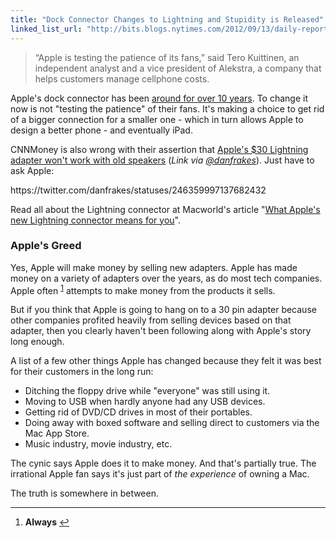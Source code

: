 ```yaml
---
title: "Dock Connector Changes to Lightning and Stupidity is Released"
linked_list_url: "http://bits.blogs.nytimes.com/2012/09/13/daily-report-an-iphone-tweak-that-could-cost-you/"
---
```

<blockquote><p>
  “Apple is testing the patience of its fans,” said Tero Kuittinen, an independent analyst and a vice president of Alekstra, a company that helps customers manage cellphone costs.
</p></blockquote>
<p>Apple's dock connector has been <a href="http://en.wikipedia.org/wiki/IPod#Connectivity">around for over 10 years</a>. To change it now is not "testing the patience" of their fans. It's making a choice to get rid of a bigger connection for a smaller one - which in turn allows Apple to design a better phone - and eventually iPad.</p>
<p>CNNMoney is also wrong with their assertion that <a href="http://money.cnn.com/2012/09/13/technology/apple-lightning-adapter/index.html">Apple's $30 Lightning adapter won't work with old speakers</a> (<em>Link via <a href="https://twitter.com/danfrakes/statuses/246360845108535296">@danfrakes</a></em>). Just have to ask Apple:</p>
<p>https://twitter.com/danfrakes/statuses/246359997137682432</p>
<p>Read all about the Lightning connector at Macworld's article "<a href="http://www.macworld.com/article/1168555/what_apples_new_lightning_connector_means_for_you.html">What Apple's new Lightning connector means for you</a>".</p>
<h3>Apple's Greed</h3>
<p>Yes, Apple will make money by selling new adapters. Apple has made money on a variety of adapters over the years, as do most tech companies. Apple often <sup id="fnref-20737:1"><a href="#fn-20737:1" rel="footnote">1</a></sup> attempts to make money from the products it sells.</p>
<p>But if you think that Apple is going to hang on to a 30 pin adapter because other companies profited heavily from selling devices based on that adapter, then you clearly haven't been following along with Apple's story long enough.</p>
<p>A list of a few other things Apple has changed because they felt it was best for their customers in the long run:</p>
<ul>
<li>Ditching the floppy drive while "everyone" was still using it.</li>
<li>Moving to USB when hardly anyone had any USB devices.</li>
<li>Getting rid of DVD/CD drives in most of their portables.</li>
<li>Doing away with boxed software and selling direct to customers via the Mac App Store.</li>
<li>Music industry, movie industry, etc.</li>
</ul>
<p>The cynic says Apple does it to make money. And that's partially true. The irrational Apple fan says it's just part of <em>the experience</em> of owning a Mac.</p>
<p>The truth is somewhere in between.</p>
<div class="footnotes">
<hr />
<ol>
<li id="fn-20737:1">
<strong>Always</strong>&#160;<a href="#fnref-20737:1" rev="footnote">&#8617;</a>
</li>
</ol>
</div>
